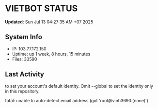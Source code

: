 # VIETBOT STATUS
**Updated**: Sun Jul 13 04:27:35 AM +07 2025

## System Info
- IP: 103.77.172.150
- Uptime: up 1 week, 8 hours, 15 minutes
- Files: 33590

## Last Activity

to set your account's default identity.
Omit --global to set the identity only in this repository.

fatal: unable to auto-detect email address (got 'root@vinh3690.(none)')

